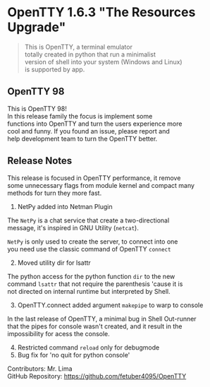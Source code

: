 # OpenTTY 1.6.3 "The Resources Upgrade"

> This is OpenTTY, a terminal emulator  
> totally created in python that run a minimalist  
> version of shell into your system (Windows and Linux)  
> is supported by app.  

## OpenTTY 98

This is OpenTTY 98!  
In this release family the focus is implement some  
functions into OpenTTY and turn the users experience more  
cool and funny. If you found an issue, please report and  
help development team to turn the OpenTTY better.  
 
## Release Notes  
 
This release is focused in OpenTTY performance, it remove   
some unnecessary flags from module kernel and compact many  
methods for turn they more fast.  

1. NetPy added into Netman Plugin  

The `NetPy` is a chat service that create a two-directional   
message, it's inspired in GNU Utility (`netcat`).   
  
`NetPy` is only used to create the server, to connect into one  
you need use the classic command of OpenTTY `connect`  
  
2. Moved utility dir for lsattr	

The python access for the python function `dir` to the new  
command `lsattr` that not require the parenthesis 'cause it is  
not directed on internal runtime but interpreted by Shell.  

3. OpenTTY.connect added argument `makepipe` to warp to console   

In the last release of OpenTTY, a minimal bug in Shell Out-runner  
that the pipes for console wasn't created, and it result in the  
impossibility for acess the console.  

4. Restricted command `reload` only for debugmode  
5. Bug fix for 'no quit for python console'

Contributors: Mr. Lima  
GitHub Repository: https://github.com/fetuber4095/OpenTTY  

